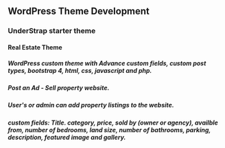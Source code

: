 ## WordPress Theme Development
### UnderStrap starter theme
#### Real Estate Theme
##### WordPress custom theme with Advance custom fields, custom post types, bootstrap 4, html, css, javascript and php.
##### Post an Ad - Sell property website.
##### User's or admin can add property listings to the website.
##### custom fields: Title. category, price, sold by (owner or agency), availble from, number of bedrooms, land size, number of bathrooms, parking,  description, featured image and gallery.

